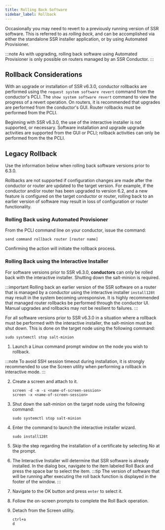 ```yaml
---
title: Rolling Back Software
sidebar_label: Rollback
---
```


Occasionally you may need to revert to a previously running version of SSR software. This is referred to as *rolling back*, and can be accomplished via either the standalone SSR installer application, or by using Automated Provisioner. 

:::note
As with upgrading, rolling back software using Automated Provisioner is only possible on routers managed by an SSR Conductor.
:::

## Rollback Considerations

With an upgrade or installation of SSR v6.3.0, conductor rollbacks are performed using the `request system software revert` command from the conductor's PCLI. The `show system software revert` command to view the progress of a revert operation. On routers, it is recommended that upgrades are performed from the conductor's GUI. Router rollbacks must be performed from the PCLI. 

Beginning with SSR v6.3.0, the use of the interactive installer is not supported, or necessary. Software installation and upgrade upgrade activities are supported from the GUI or PCLI; rollback activities can only be performed from the the PCLI.

## Legacy Rollback

Use the information below when rolling back software versions prior to 6.3.0. 

Rollbacks are not supported if configuration changes are made after the conductor or router are updated to the target version. For example, if the conductor and/or router has been upgraded to version 6.2, and a new feature is configured on the target conductor or router, rolling back to an earlier version of software may result in loss of configuration or router functionality.

### Rolling Back using Automated Provisioner

From the PCLI command line on your conductor, issue the command:

```
send command rollback router [router name]
```
Confirming the action will initiate the rollback process.

### Rolling Back using the Interactive Installer

For software versions prior to SSR v6.3.0, **conductors** can only be rolled back with the interactive installer. Shutting down the salt-minion is required.

:::important
Rolling back an earlier version of the SSR software on a router that is managed by a conductor using the interactive installer `install128t` may result in the system becoming unresponsive. It is highly recommended that managed router rollbacks be performed through the conductor UI. Manual upgrades and rollbacks may not be resilient to failures.
:::

For all software versions prior to SSR v6.3.0 in a situation where a rollback must be performed with the interactive installer, the salt-minion must be shut down. This is done on the target node using the following command:

`sudo systemctl stop salt-minion`

1. Launch a Linux command prompt window on the node you wish to rollback.

:::note
To avoid SSH session timeout during installation, it is strongly recommended to use the Screen utility when performing a rollback in interactive mode.
:::

2. Create a screen and attach to it.
   ```
   screen -d -m -s <name-of-screen-session>
   screen -x <name-of-screen-session>
   ```
3. Shut down the salt-minion on the target node using the following command:
   ```
   sudo systemctl stop salt-minion
   ```
4. Enter the command to launch the interactive installer wizard.
   ```
   sudo install128t
   ```

5. Skip the step regarding the installation of a certificate by selecting *No* at the prompt.

6. The Interactive Installer will determine that SSR software is already installed. In the dialog box, navigate to the item labeled Roll Back and press the space bar to select the item.
   :::tip
   The version of software that will be running after executing the roll back function is displayed in the footer of the window.
   :::

7. Navigate to the OK button and press `enter` to select it.

8. Follow the on-screen prompts to complete the Roll Back operation.

9. Detach from the Screen utility.
   ```
   ctrl+a
   d
   ```
